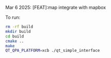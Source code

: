 Mar 6 2025: [FEAT]:map integrate with mapbox 

To run:

```bash
rm -rf build 
mkdir build
cd build
cmake ..
make
QT_QPA_PLATFORM=xcb ./qt_simple_interface
```



